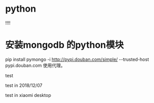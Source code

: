 # python

!!!!

# 安装mongodb 的python模块
  pip install pymongo -i http://pypi.douban.com/simple/ --trusted-host pypi.douban.com
  使用代理。





  test


  test in 2018/12/07


  test in xiaomi desktop
  